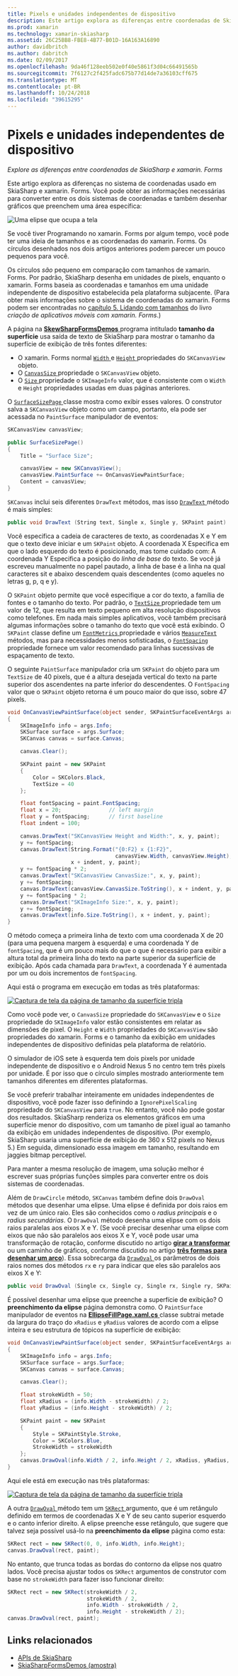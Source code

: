 ```yaml
---
title: Pixels e unidades independentes de dispositivo
description: Este artigo explora as diferenças entre coordenadas de SkiaSharp e xamarin. Forms e demonstra isso com o código de exemplo.
ms.prod: xamarin
ms.technology: xamarin-skiasharp
ms.assetid: 26C25BB8-FBE8-4B77-B01D-16A163A16890
author: davidbritch
ms.author: dabritch
ms.date: 02/09/2017
ms.openlocfilehash: 9da46f128eeb502e0f40e5861f3d04c66491565b
ms.sourcegitcommit: 7f6127c2f425fadc675b77d14de7a36103cff675
ms.translationtype: MT
ms.contentlocale: pt-BR
ms.lasthandoff: 10/24/2018
ms.locfileid: "39615295"
---
```

# <a name="pixels-and-device-independent-units"></a>Pixels e unidades independentes de dispositivo

_Explore as diferenças entre coordenadas de SkiaSharp e xamarin. Forms_

Este artigo explora as diferenças no sistema de coordenadas usado em SkiaSharp e xamarin. Forms. Você pode obter as informações necessárias para converter entre os dois sistemas de coordenadas e também desenhar gráficos que preenchem uma área específica:

![](pixels-images/screenfillexample.png "Uma elipse que ocupa a tela")

Se você tiver Programando no xamarin. Forms por algum tempo, você pode ter uma ideia de tamanhos e as coordenadas do xamarin. Forms. Os círculos desenhados nos dois artigos anteriores podem parecer um pouco pequenos para você.

Os círculos *são* pequeno em comparação com tamanhos de xamarin. Forms. Por padrão, SkiaSharp desenha em unidades de pixels, enquanto o xamarin. Forms baseia as coordenadas e tamanhos em uma unidade independente de dispositivo estabelecida pela plataforma subjacente. (Para obter mais informações sobre o sistema de coordenadas do xamarin. Forms podem ser encontradas no [capítulo 5. Lidando com tamanhos](~/xamarin-forms/creating-mobile-apps-xamarin-forms/summaries/chapter05.md) do livro *criação de aplicativos móveis com xamarin. Forms*.)

A página na [ **SkewSharpFormsDemos** ](https://developer.xamarin.com/samples/xamarin-forms/SkiaSharpForms/Demos/) programa intitulado **tamanho da superfície** usa saída de texto de SkiaSharp para mostrar o tamanho da superfície de exibição de três fontes diferentes:

- O xamarin. Forms normal [ `Width` ](xref:Xamarin.Forms.VisualElement.Width) e [ `Height` ](xref:Xamarin.Forms.VisualElement.Height) propriedades do `SKCanvasView` objeto.
- O [ `CanvasSize` ](xref:SkiaSharp.Views.Forms.SKCanvasView.CanvasSize) propriedade o `SKCanvasView` objeto.
- O [ `Size` ](xref:SkiaSharp.SKImageInfo.Size) propriedade o `SKImageInfo` valor, que é consistente com o `Width` e `Height` propriedades usadas em duas páginas anteriores.

O [ `SurfaceSizePage` ](https://github.com/xamarin/xamarin-forms-samples/blob/master/SkiaSharpForms/Demos/Demos/SkiaSharpFormsDemos/Basics/SurfaceSizePage.cs) classe mostra como exibir esses valores. O construtor salva a `SKCanvasView` objeto como um campo, portanto, ela pode ser acessada no `PaintSurface` manipulador de eventos:

```csharp
SKCanvasView canvasView;

public SurfaceSizePage()
{
    Title = "Surface Size";

    canvasView = new SKCanvasView();
    canvasView.PaintSurface += OnCanvasViewPaintSurface;
    Content = canvasView;
}
```

`SKCanvas` inclui seis diferentes `DrawText` métodos, mas isso [ `DrawText` ](xref:SkiaSharp.SKCanvas.DrawText(System.String,System.Single,System.Single,SkiaSharp.SKPaint)) método é mais simples:

```csharp
public void DrawText (String text, Single x, Single y, SKPaint paint)
```

Você especifica a cadeia de caracteres de texto, as coordenadas X e Y em que o texto deve iniciar e um `SKPaint` objeto. A coordenada X Especifica em que o lado esquerdo do texto é posicionado, mas tome cuidado com: A coordenada Y Especifica a posição do *linha de base* do texto. Se você já escreveu manualmente no papel pautado, a linha de base é a linha na qual caracteres sit e abaixo descendem quais descendentes (como aqueles no letras g, p, q e y).

O `SKPaint` objeto permite que você especifique a cor do texto, a família de fontes e o tamanho do texto. Por padrão, o [ `TextSize` ](xref:SkiaSharp.SKPaint.TextSize) propriedade tem um valor de 12, que resulta em texto pequeno em alta resolução dispositivos como telefones. Em nada mais simples aplicativos, você também precisará algumas informações sobre o tamanho do texto que você está exibindo. O `SKPaint` classe define um [ `FontMetrics` ](xref:SkiaSharp.SKPaint.FontMetrics) propriedade e vários [ `MeasureText` ](xref:SkiaSharp.SKPaint.MeasureText(System.String)) métodos, mas para necessidades menos sofisticadas, o [ `FontSpacing` ](xref:SkiaSharp.SKPaint.FontSpacing) propriedade fornece um valor recomendado para linhas sucessivas de espaçamento de texto.

O seguinte `PaintSurface` manipulador cria um `SKPaint` do objeto para um `TextSize` de 40 pixels, que é a altura desejada vertical do texto na parte superior dos ascendentes na parte inferior do descendentes. O `FontSpacing` valor que o `SKPaint` objeto retorna é um pouco maior do que isso, sobre 47 pixels.

```csharp
void OnCanvasViewPaintSurface(object sender, SKPaintSurfaceEventArgs args)
{
    SKImageInfo info = args.Info;
    SKSurface surface = args.Surface;
    SKCanvas canvas = surface.Canvas;

    canvas.Clear();

    SKPaint paint = new SKPaint
    {
        Color = SKColors.Black,
        TextSize = 40
    };

    float fontSpacing = paint.FontSpacing;
    float x = 20;               // left margin
    float y = fontSpacing;      // first baseline
    float indent = 100;

    canvas.DrawText("SKCanvasView Height and Width:", x, y, paint);
    y += fontSpacing;
    canvas.DrawText(String.Format("{0:F2} x {1:F2}",
                                  canvasView.Width, canvasView.Height),
                    x + indent, y, paint);
    y += fontSpacing * 2;
    canvas.DrawText("SKCanvasView CanvasSize:", x, y, paint);
    y += fontSpacing;
    canvas.DrawText(canvasView.CanvasSize.ToString(), x + indent, y, paint);
    y += fontSpacing * 2;
    canvas.DrawText("SKImageInfo Size:", x, y, paint);
    y += fontSpacing;
    canvas.DrawText(info.Size.ToString(), x + indent, y, paint);
}
```

O método começa a primeira linha de texto com uma coordenada X de 20 (para uma pequena margem à esquerda) e uma coordenada Y de `fontSpacing`, que é um pouco mais do que o que é necessário para exibir a altura total da primeira linha do texto na parte superior da superfície de exibição. Após cada chamada para `DrawText`, a coordenada Y é aumentada por um ou dois incrementos de `fontSpacing`.

Aqui está o programa em execução em todas as três plataformas:

[![](pixels-images/surfacesize-small.png "Captura de tela da página de tamanho da superfície tripla")](pixels-images/surfacesize-large.png#lightbox "tripla captura de tela da página de tamanho da superfície")

Como você pode ver, o `CanvasSize` propriedade do `SKCanvasView` e o `Size` propriedade do `SKImageInfo` valor estão consistentes em relatar as dimensões de pixel. O `Height` e `Width` propriedades do `SKCanvasView` são propriedades do xamarin. Forms e o tamanho da exibição em unidades independentes de dispositivo definidas pela plataforma de relatório.

O simulador de iOS sete à esquerda tem dois pixels por unidade independente de dispositivo e o Android Nexus 5 no centro tem três pixels por unidade. É por isso que o círculo simples mostrado anteriormente tem tamanhos diferentes em diferentes plataformas.

Se você preferir trabalhar inteiramente em unidades independentes de dispositivo, você pode fazer isso definindo a `IgnorePixelScaling` propriedade do `SKCanvasView` para `true`. No entanto, você não pode gostar dos resultados. SkiaSharp renderiza os elementos gráficos em uma superfície menor do dispositivo, com um tamanho de pixel igual ao tamanho da exibição em unidades independentes de dispositivo. (Por exemplo, SkiaSharp usaria uma superfície de exibição de 360 x 512 pixels no Nexus 5.) Em seguida, dimensionado essa imagem em tamanho, resultando em jaggies bitmap perceptível.

Para manter a mesma resolução de imagem, uma solução melhor é escrever suas próprias funções simples para converter entre os dois sistemas de coordenadas.

Além de `DrawCircle` método, `SKCanvas` também define dois `DrawOval` métodos que desenhar uma elipse. Uma elipse é definida por dois raios em vez de um único raio. Eles são conhecidos como o *radius principais* e o *radius secundárias*. O `DrawOval` método desenha uma elipse com os dois raios paralelas aos eixos X e Y. (Se você precisar desenhar uma elipse com eixos que não são paralelos aos eixos X e Y, você pode usar uma transformação de rotação, conforme discutido no artigo [ **girar a transformar** ](../transforms/rotate.md) ou um caminho de gráficos, conforme discutido no artigo [ **três formas para desenhar um arco**](../curves/arcs.md)). Essa sobrecarga da [ `DrawOval` ](xref:SkiaSharp.SKCanvas.DrawOval(System.Single,System.Single,System.Single,System.Single,SkiaSharp.SKPaint)) os parâmetros de dois raios nomes dos métodos `rx` e `ry` para indicar que eles são paralelos aos eixos X e Y:

```csharp
public void DrawOval (Single cx, Single cy, Single rx, Single ry, SKPaint paint)
```

É possível desenhar uma elipse que preenche a superfície de exibição? O **preenchimento da elipse** página demonstra como. O `PaintSurface` manipulador de eventos na [ **EllipseFillPage.xaml.cs** ](https://github.com/xamarin/xamarin-forms-samples/blob/master/SkiaSharpForms/Demos/Demos/SkiaSharpFormsDemos/Basics/EllipseFillPage.xaml.cs) classe subtrai metade da largura do traço do `xRadius` e `yRadius` valores de acordo com a elipse inteira e seu estrutura de tópicos na superfície de exibição:

```csharp
void OnCanvasViewPaintSurface(object sender, SKPaintSurfaceEventArgs args)
{
    SKImageInfo info = args.Info;
    SKSurface surface = args.Surface;
    SKCanvas canvas = surface.Canvas;

    canvas.Clear();

    float strokeWidth = 50;
    float xRadius = (info.Width - strokeWidth) / 2;
    float yRadius = (info.Height - strokeWidth) / 2;

    SKPaint paint = new SKPaint
    {
        Style = SKPaintStyle.Stroke,
        Color = SKColors.Blue,
        StrokeWidth = strokeWidth
    };
    canvas.DrawOval(info.Width / 2, info.Height / 2, xRadius, yRadius, paint);
}
```

Aqui ele está em execução nas três plataformas:

[![](pixels-images/ellipsefill-small.png "Captura de tela da página de tamanho da superfície tripla")](pixels-images/ellipsefill-large.png#lightbox "tripla captura de tela da página de tamanho da superfície")

A outra [ `DrawOval` ](xref:SkiaSharp.SKCanvas.DrawOval(SkiaSharp.SKRect,SkiaSharp.SKPaint)) método tem um [ `SKRect` ](xref:SkiaSharp.SKRect) argumento, que é um retângulo definido em termos de coordenadas X e Y de seu canto superior esquerdo e o canto inferior direito. A elipse preenche esse retângulo, que sugere que talvez seja possível usá-lo na **preenchimento da elipse** página como esta:

```csharp
SKRect rect = new SKRect(0, 0, info.Width, info.Height);
canvas.DrawOval(rect, paint);
```

No entanto, que trunca todas as bordas do contorno da elipse nos quatro lados. Você precisa ajustar todos os `SKRect` argumentos de construtor com base no `strokeWidth` para fazer isso funcionar direito:

```csharp
SKRect rect = new SKRect(strokeWidth / 2,
                         strokeWidth / 2,
                         info.Width - strokeWidth / 2,
                         info.Height - strokeWidth / 2);
canvas.DrawOval(rect, paint);
```


## <a name="related-links"></a>Links relacionados

- [APIs de SkiaSharp](https://docs.microsoft.com/dotnet/api/skiasharp)
- [SkiaSharpFormsDemos (amostra)](https://developer.xamarin.com/samples/xamarin-forms/SkiaSharpForms/Demos/)
